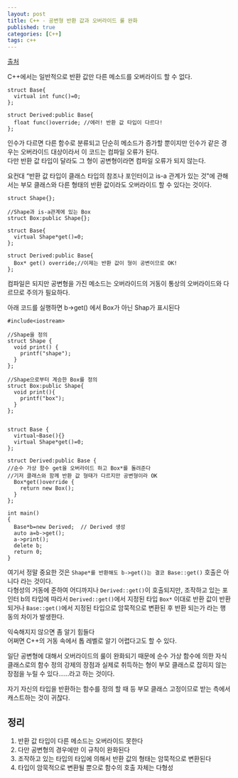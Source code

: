 ```yaml
---
layout: post
title: C++ - 공변형 반환 값과 오버라이드 룰 완화
published: true
categories: [C++]
tags: c++
---
```

[출처](http://cpp.aquariuscode.com/covariant-type  )  
  
C++에서는 일반적으로 반환 값만 다른 메소드를 오버라이드 할 수 없다.  
```
struct Base{
  virtual int func()=0;
};
 
struct Derived:public Base{
  float func()override; //에러! 반환 값 타입이 다르다!
};
```  
  
인수가 다르면 다른 함수로 분류되고 단순히 메소드가 증가할 뿐이지만 인수가 같은 경우는 오버라이드 대상이라서 이 코드는 컴파일 오류가 된다.  
다만 반환 값 타입이 달라도 그 형이 공변형이라면 컴파일 오류가 되지 않는다.  
  
  
요컨대 “반환 값 타입이 클래스 타입의 참조나 포인터이고 is-a 관계가 있는 것"에 관해서는 부모 클래스와 다른 형태의 반환 값이라도 오버라이드 할 수 있다는 것이다.  
```
struct Shape{};
 
//Shape과 is-a관계에 있는 Box
struct Box:public Shape{};
```  
  
```
struct Base{
  virtual Shape*get()=0;
};
 
struct Derived:public Base{
  Box* get() override;//이제는 반환 값이 형이 공변이므로 OK!
};
```
  
컴파일은 되지만 공변형을 가진 메소드는 오버라이드의 거동이 통상의 오버라이드와 다르므로 주의가 필요하다.
  
  
아래 코드를 실행하면 b->get() 에서 Box가 아닌 Shap가 표시된다  
```
#include<iostream>
 
//Shape을 정의
struct Shape {
  void print() {
    printf("shape");
  }
};

//Shape으로부터 계승한 Box를 정의
struct Box:public Shape{
  void print(){
    printf("box");
  }
};
 
 
struct Base {
  virtual~Base(){}
  virtual Shape*get()=0;
};

struct Derived:public Base {
//순수 가상 함수 get을 오버라이드 하고 Box*를 돌려준다
//기저 클래스와 함께 반환 값 형태가 다르지만 공변형이라 OK
  Box*get()override {
    return new Box();
  }
};
 
int main()
{
  Base*b=new Derived;  // Derived 생성
  auto a=b->get();  
  a->print(); 
  delete b;
  return 0;
}
```  
  
  
여기서 정말 중요한 것은 `Shape*를 반환해도 b->get()는 결코 Base::get()` 호출은 아니다 라는 것이다.  
다형성의 거동에 준하여 어디까지나 `Derived::get()`이 호출되지만, 조작하고 있는 포인터 b의 타입에 따라서 `Derived::get()`에서 지정된 타입 `Box*` 이대로 반환 값이 반환되거나 `Base::get()`에서 지정된 타입으로 암묵적으로 변환된 후 반환 되는가 라는 행동의 차이가 발생한다.  
  
익숙해지지 않으면 좀 알기 힘들다  
어쩌면 C++의 거동 속에서 톱 레벨로 알기 어렵다고도 할 수 있다.  
   
일단 공변형에 대해서 오버라이드의 룰이 완화되기 때문에 순수 가상 함수에 의한 자식 클래스로의 함수 정의 강제의 장점과 실제로 취득하는 형이 부모 클래스로 잡히지 않는 장점을 누릴 수 있다……라고 하는 것이다.  
  
자기 자신의 타입을 반환하는 함수를 정의 할 때 등 부모 클래스 고정이므로 받는 측에서 캐스트하는 것이 귀찮다.  
  
  
## 정리
1. 반환 값 타입이 다른 메소드는 오버라이드 못한다  
2. 다만 공변형의 경우에만 이 규칙이 완화된다  
3. 조작하고 있는 타입의 타입에 의해서 반환 값의 형태는 암묵적으로 변환된다  
4. 타입이 암묵적으로 변환될 뿐으로 함수의 호출 자체는 다형성  
  
  